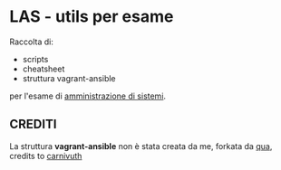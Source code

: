 # LAS - utils per esame

Raccolta di:
- scripts
- cheatsheet
- struttura vagrant-ansible

per l'esame di [amministrazione di sistemi](https://www.unibo.it/it/didattica/insegnamenti/insegnamento/2021/434899).

## CREDITI
La struttura **vagrant-ansible** non è stata creata da me, forkata da [qua](https://github.com/carnivuth/LAS), credits to [carnivuth](https://github.com/carnivuth)